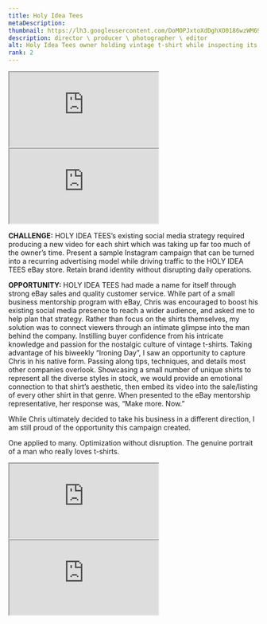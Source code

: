 ```yaml
---
title: Holy Idea Tees
metaDescription: 
thumbnail: https://lh3.googleusercontent.com/DoMOPJxtoXdDghXO0186wzWM694fOYMCEFslT5efSdJdh0I324psh13ORWXCw1M88LK43Bnvu45WHEViSIdVWbzyGhE3KqmQvDGYgajb0naSCNqKuNiZk1kDJP3JTYfAgJ_u0K7g6Q=w2400
description: director \ producer \ photographer \ editor
alt: Holy Idea Tees owner holding vintage t-shirt while inspecting its tag
rank: 2
---
```



<div class="row">
  <div class="col-md-6">
    <iframe src="https://www.youtube.com/embed/Oaux80e49FA" class="youtube-iframe"></iframe>
  </div>
  <div class="col-md-6">
    <iframe src="https://www.youtube.com/embed/w9YutHLfJL0" class="youtube-iframe"></iframe>
  </div>
</div>


**CHALLENGE:** HOLY IDEA TEES’s existing social media strategy required producing a new video for each shirt which was taking up far too much of the owner’s time. Present a sample Instagram campaign that can be turned into a recurring advertising model while driving traffic to the HOLY IDEA TEES eBay store. Retain brand identity without disrupting daily operations.

**OPPORTUNITY:** HOLY IDEA TEES had made a name for itself through strong eBay sales and quality customer service. While part of a small business mentorship program with eBay, Chris was encouraged to boost his existing social media presence to reach a wider audience, and asked me to help plan that strategy. Rather than focus on the shirts themselves, my solution was to connect viewers through an intimate glimpse into the man behind the company. Instilling buyer confidence from his intricate knowledge and passion for the nostalgic culture of vintage t-shirts. Taking advantage of his biweekly “Ironing Day”, I saw an opportunity to capture Chris in his native form. Passing along tips, techniques, and details most other companies overlook. Showcasing a small number of unique shirts to represent all the diverse styles in stock, we would provide an emotional connection to that shirt’s aesthetic, then embed its video into the sale/listing of every other shirt in that genre.
When presented to the eBay mentorship representative, her response was, “Make more. Now.”

While Chris ultimately decided to take his business in a different direction, I am still proud of the opportunity this campaign created.

One applied to many.  Optimization without disruption.  The genuine portrait of a man who really loves t-shirts.


<div class="row">
  <div class="col-md-6">
    <iframe src="https://www.youtube.com/embed/fodp3jR5O3g" class="youtube-iframe"></iframe>
  </div>
  <div class="col-md-6">
    <iframe src="https://www.youtube.com/embed/2EC7izafgWM" class="youtube-iframe"></iframe>
  </div>
</div>